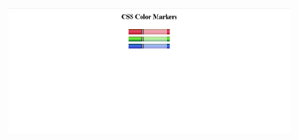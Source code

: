 ![CSS Color Markers](/3_Learn_CSS_colors_by_building_a_Set_of_Colored_Markers/images/color_markers_image.png)